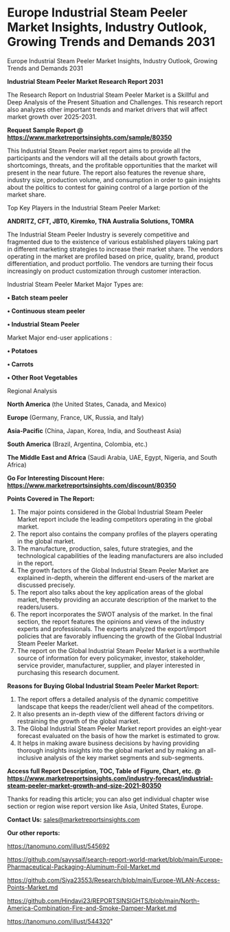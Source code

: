 # Europe Industrial Steam Peeler Market Insights, Industry Outlook, Growing Trends and Demands 2031
Europe Industrial Steam Peeler Market Insights, Industry Outlook, Growing Trends and Demands 2031

<strong>Industrial Steam Peeler Market Research Report 2031</strong>

The Research Report on Industrial Steam Peeler Market is a Skillful and Deep Analysis of the Present Situation and Challenges. This research report also analyzes other important trends and market drivers that will affect market growth over 2025-2031.

<strong>Request Sample Report @ <a href=https://www.marketreportsinsights.com/sample/80350>https://www.marketreportsinsights.com/sample/80350</a></strong>

This Industrial Steam Peeler market report aims to provide all the participants and the vendors will all the details about growth factors, shortcomings, threats, and the profitable opportunities that the market will present in the near future. The report also features the revenue share, industry size, production volume, and consumption in order to gain insights about the politics to contest for gaining control of a large portion of the market share.

Top Key Players in the Industrial Steam Peeler Market:

<strong>ANDRITZ, CFT, JBT0, Kiremko, TNA Australia Solutions, TOMRA</strong>

The Industrial Steam Peeler Industry is severely competitive and fragmented due to the existence of various established players taking part in different marketing strategies to increase their market share. The vendors operating in the market are profiled based on price, quality, brand, product differentiation, and product portfolio. The vendors are turning their focus increasingly on product customization through customer interaction.

Industrial Steam Peeler Market Major Types are:

<strong>• Batch steam peeler

• Continuous steam peeler

• Industrial Steam Peeler</strong>

Market Major end-user applications :

<strong>• Potatoes

• Carrots

• Other Root Vegetables</strong>

Regional Analysis

</u><strong><b>North America</b></strong> (the United States, Canada, and Mexico)

<strong><b>Europe </b></strong>(Germany, France, UK, Russia, and Italy)

<strong><b>Asia-Pacific</b></strong> (China, Japan, Korea, India, and Southeast Asia)

<strong><b>South America</b></strong> (Brazil, Argentina, Colombia, etc.)

<strong><b>The Middle East and Africa</b></strong> (Saudi Arabia, UAE, Egypt, Nigeria, and South Africa)

<strong>Go For Interesting Discount Here: <a href=https://www.marketreportsinsights.com/discount/80350>https://www.marketreportsinsights.com/discount/80350</a></strong>

<strong>Points Covered in The Report:</strong>
<ol>
  <li>The major points considered in the Global Industrial Steam Peeler Market report include the leading competitors operating in the global market.</li>
  <li>The report also contains the company profiles of the players operating in the global market.</li>
  <li>The manufacture, production, sales, future strategies, and the technological capabilities of the leading manufacturers are also included in the report.</li>
  <li>The growth factors of the Global Industrial Steam Peeler Market are explained in-depth, wherein the different end-users of the market are discussed precisely.</li>
  <li>The report also talks about the key application areas of the global market, thereby providing an accurate description of the market to the readers/users.</li>
  <li>The report incorporates the SWOT analysis of the market. In the final section, the report features the opinions and views of the industry experts and professionals. The experts analyzed the export/import policies that are favorably influencing the growth of the Global Industrial Steam Peeler Market.</li>
  <li>The report on the Global Industrial Steam Peeler Market is a worthwhile source of information for every policymaker, investor, stakeholder, service provider, manufacturer, supplier, and player interested in purchasing this research document.</li>
</ol>
<strong>Reasons for Buying Global Industrial Steam Peeler Market Report:</strong>

<ol>
  <li>The report offers a detailed analysis of the dynamic competitive landscape that keeps the reader/client well ahead of the competitors.</li>
  <li>It also presents an in-depth view of the different factors driving or restraining the growth of the global market.</li>
  <li>The Global Industrial Steam Peeler Market report provides an eight-year forecast evaluated on the basis of how the market is estimated to grow.</li>
  <li>It helps in making aware business decisions by having providing thorough insights insights into the global market and by making an all-inclusive analysis of the key market segments and sub-segments.</li>
</ol>
<strong>Access full Report Description, TOC, Table of Figure, Chart, etc. @ <a href=https://www.marketreportsinsights.com/industry-forecast/industrial-steam-peeler-market-growth-and-size-2021-80350>https://www.marketreportsinsights.com/industry-forecast/industrial-steam-peeler-market-growth-and-size-2021-80350</a></strong>


Thanks for reading this article; you can also get individual chapter wise section or region wise report version like Asia, United States, Europe.

<strong>Contact Us:</strong>
sales@marketreportsinsights.com

<strong>Our other reports:</strong>

<a href=https://tanomuno.com/illust/545692>https://tanomuno.com/illust/545692</a>

<a href=https://github.com/sayysaif/search-report-world-market/blob/main/Europe-Pharmaceutical-Packaging-Aluminum-Foil-Market.md>https://github.com/sayysaif/search-report-world-market/blob/main/Europe-Pharmaceutical-Packaging-Aluminum-Foil-Market.md</a>

<a href=https://github.com/Siya23553/Research/blob/main/Europe-WLAN-Access-Points-Market.md>https://github.com/Siya23553/Research/blob/main/Europe-WLAN-Access-Points-Market.md</a>

<a href=https://github.com/Hindavi23/REPORTSINSIGHTS/blob/main/North-America-Combination-Fire-and-Smoke-Damper-Market.md>https://github.com/Hindavi23/REPORTSINSIGHTS/blob/main/North-America-Combination-Fire-and-Smoke-Damper-Market.md</a>

<a href=https://tanomuno.com/illust/544320>https://tanomuno.com/illust/544320</a>"
